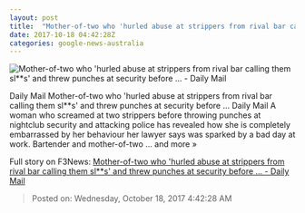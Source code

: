 ```yaml
---
layout: post
title:  "Mother-of-two who 'hurled abuse at strippers from rival bar calling them sl**s' and threw punches at security before ... - Daily Mail"
date: 2017-10-18 04:42:28Z
categories: google-news-australia
---
```


![Mother-of-two who 'hurled abuse at strippers from rival bar calling them sl**s' and threw punches at security before ... - Daily Mail](http://i.dailymail.co.uk/i/pix/2017/10/18/05/4571D95500000578-0-image-a-6_1508301531576.jpg)

Daily Mail Mother-of-two who 'hurled abuse at strippers from rival bar calling them sl**s' and threw punches at security before ... Daily Mail A woman who screamed at two strippers before throwing punches at nightclub security and attacking police has revealed how she is completely embarrassed by her behaviour her lawyer says was sparked by a bad day at work. Bartender and mother-of-two ... and more »


Full story on F3News: [Mother-of-two who 'hurled abuse at strippers from rival bar calling them sl**s' and threw punches at security before ... - Daily Mail](http://www.f3nws.com/n/FfxSFH)

> Posted on: Wednesday, October 18, 2017 4:42:28 AM
